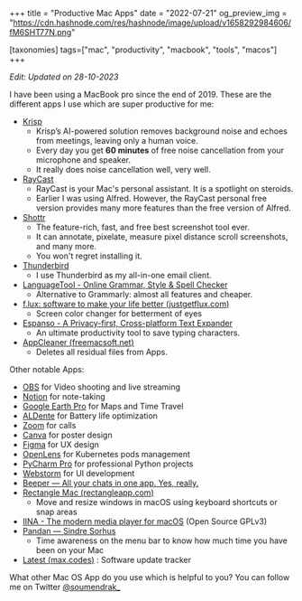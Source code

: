 +++
title = "Productive Mac Apps"
date = "2022-07-21"
og_preview_img = "https://cdn.hashnode.com/res/hashnode/image/upload/v1658292984606/fM6SHT77N.png"

[taxonomies]
tags=["mac", "productivity", "macbook", "tools", "macos"]
+++

_Edit: Updated on 28-10-2023_

I have been using a MacBook pro since the end of 2019. These are the different apps I use which are super productive for me:

- [Krisp](https://krisp.ai/)
  - Krisp’s AI-powered solution removes background noise and echoes from meetings, leaving only a human voice.
  - Every day you get **60 minutes** of free noise cancellation from your microphone and speaker.
  - It really does noise cancellation well, very well.
- [RayCast](https://www.raycast.com/)
  - RayCast is your Mac's personal assistant. It is a spotlight on steroids.
  - Earlier I was using Alfred. However, the RayCast personal free version provides many more features than the free version of Alfred.
- [Shottr](https://shottr.cc/)
  - The feature-rich, fast, and free best screenshot tool ever.
  - It can annotate, pixelate, measure pixel distance scroll screenshots, and many more.
  - You won't regret installing it.
- [Thunderbird](https://www.thunderbird.net)
  - I use Thunderbird as my all-in-one email client.
- [LanguageTool - Online Grammar, Style & Spell Checker](https://languagetool.org/)
  - Alternative to Grammarly: almost all features and cheaper.
- [f.lux: software to make your life better (](https://justgetflux.com/)[justgetflux.com](https://justgetflux.com)[)](https://justgetflux.com/)
  - Screen color changer for betterment of eyes
- [Espanso - A Privacy-first, Cross-platform Text Expander](https://espanso.org/)
  - An ultimate productivity tool to save typing characters.
- [AppCleaner (](https://freemacsoft.net/appcleaner/)[freemacsoft.net](https://freemacsoft.net)[)](https://freemacsoft.net/appcleaner/)
  - Deletes all residual files from Apps.

Other notable Apps:

- [OBS](https://obsproject.com/) for Video shooting and live streaming
- [Notion](https://www.notion.so/) for note-taking
- [Google Earth Pro](https://www.google.com/earth/about/) for Maps and Time Travel
- [ALDente](https://github.com/davidwernhart/AlDente) for Battery life optimization
- [Zoom](https://zoom.us/) for calls
- [Canva](https://www.canva.com/) for poster design
- [Figma](https://www.figma.com/) for UX design
- [OpenLens](https://github.com/ykursadkaya/homebrew-openlens) for Kubernetes pods management
- [PyCharm Pro](https://www.jetbrains.com/pycharm/) for professional Python projects
- [Webstorm](https://www.jetbrains.com/webstorm/) for UI development
- [Beeper — All your chats in one app. Yes, really.](https://www.beeper.com/)
- [Rectangle Mac (](https://rectangleapp.com/)[rectangleapp.com](https://rectangleapp.com)[)](https://rectangleapp.com/)
  - Move and resize windows in macOS using keyboard shortcuts or snap areas
- [IINA - The modern media player for macOS](https://iina.io/) (Open Source GPLv3)
- [Pandan — Sindre Sorhus](https://sindresorhus.com/pandan)
  - Time awareness on the menu bar to know how much time you have been on your Mac
- [Latest (](https://max.codes/latest/)[max.codes](https://max.codes)[)](https://max.codes/latest/) : Software update tracker

What other Mac OS App do you use which is helpful to you? You can follow me on Twitter [@soumendrak\_](https://www.twitter.com/soumendrak_)
